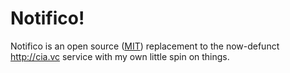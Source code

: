 # Notifico!

Notifico is an open source ([MIT][]) replacement to the now-defunct
http://cia.vc service with my own little spin on things.

[MIT]: http://en.wikipedia.org/wiki/MIT_License
